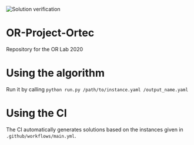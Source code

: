 ![Solution verification](https://github.com/dungNV3/OR-Project-Ortec/workflows/Solution%20verification/badge.svg)

# OR-Project-Ortec

Repository for the OR Lab 2020
# Using the algorithm

Run it by calling `python run.py /path/to/instance.yaml /output_name.yaml`

# Using the CI

The CI automatically generates solutions based on the instances given in `.github/workflows/main.yml`.
